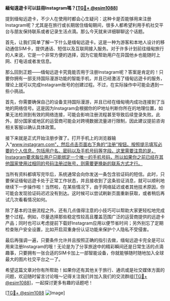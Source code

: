 **緬甸遠遊卡可以註冊Instagram嗎？[[TG💪+ @esim1088](https://t.me/s/esim1088)]**

提到缅甸远遊卡，不少人在使用时都会心生疑问：这种卡是否能够用来注册Instagram呢？尤其是在旅行或长期居住缅甸期间，很多人都希望利用手机社交平台与朋友保持联系或者记录生活点滴。那么今天就来详细聊聊这个话题。

首先，让我们简单了解一下什么是缅甸远遊卡。这是一种为游客和本地人设计的移动通信SIM卡，提供通话、短信以及互联网接入服务。对于许多计划前往缅甸旅行的人来说，它是一个非常方便的选择，因为它能帮助用户在异国他乡也能随时上网、打电话或者发信息。

那么回到正题——缅甸远遊卡究竟能否用于注册Instagram呢？答案是肯定的！只要你拥有一部支持国际漫游功能的智能手机，并且已经激活了缅甸远遊卡的服务，理论上就可以完成Instagram账号的创建过程。不过，在实际操作中可能会遇到一些小挑战。

首先，你需要确保自己的设备支持国际漫游，并且已经在缅甸境内成功连接到了当地的网络信号。这是因为Instagram会根据你的IP地址判断你所在的地理位置，如果无法检测到有效的网络连接，可能会影响注册流程甚至导致后续登录失败。此外，部分国家或地区的运营商可能会对跨境数据流量进行限制，因此建议提前咨询相关客服以确认具体政策。

接下来就是正式开始注册步骤了。打开手机上的浏览器输入“www.instagram.com”，然后点击页面右下角的“注册”按钮。按照提示填写必要的个人信息，包括用户名、密码以及手机号码等字段。这里需要注意的是，Instagram要求每位用户只能绑定一个唯一的手机号码，所以如果你之前已经在其他国家使用过相同的号码注册过账号，则需要更换新的联系方式才行。

当所有资料都填写完毕后，系统通常会向你发送一条包含验证码的短信。此时，只要保证缅甸远遊卡处于正常工作状态，并且接收到了这条验证消息，就可以顺利地继续下一步操作啦！当然啦，在某些情况下，由于网络延迟或者其他技术原因，你可能会发现验证码迟迟没有到达。这时候可以尝试刷新页面重新获取，或者稍后再试几次看看情况如何。

除了基本的注册流程之外，还有几点值得注意的小技巧可以帮助大家更轻松地完成整个过程。例如，尽量选择那些稳定性较高且覆盖范围广泛的运营商提供的远遊卡产品；同时也可以考虑提前下载好Instagram应用以便节省时间；另外别忘了定期检查账户安全设置，比如开启双重身份认证功能来保护个人隐私不受侵害。

最后再强调一遍，只要条件允许并且按照正确的指引去做，缅甸远遊卡完全是可以用来注册Instagram的哦！无论是为了分享旅途中的精彩瞬间还是日常生活的点滴趣事，只要拥有一张合适的SIM卡加上一部智能设备，你就能够随时随地加入全球最大的图片社交平台之一了。

希望这篇文章对你有所帮助！如果你还有其他关于旅行、通讯或是社交媒体方面的问题，欢迎随时留言讨论哦～记得关注我们并加入我们的交流群组[[TG💪+ @esim1088](https://t.me/s/esim1088)]，一起探讨更多有趣的话题吧！

[[TG💪+ @esim1088](https://t.me/s/esim1088) ![Image](https://i.postimg.cc/4NQfJmqS/Snipaste-2025-05-13-00-14-12.png)]